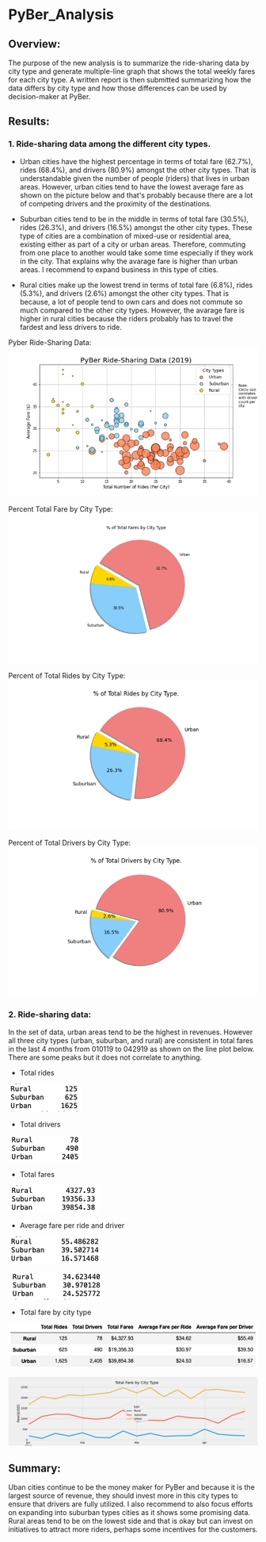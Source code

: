 # PyBer_Analysis


## Overview:

The purpose of the new analysis is to summarize the ride-sharing data by city type and generate multiple-line graph that shows the total weekly fares for each city type. A written report is then submitted summarizing how the data differs by city type and how those differences can be used by decision-maker at PyBer.


## Results:

### 1. Ride-sharing data among the different city types.

- Urban cities have the highest percentage in terms of total fare (62.7%), rides (68.4%), and drivers (80.9%) amongst the other city types. That is understandable given the number of people (riders) that lives in urban areas. However, urban cities tend to have the lowest average fare as shown on the picture below and that's probably because there are a lot of competing drivers and the proximity of the destinations.

- Suburban cities tend to be in the middle in terms of  total fare (30.5%), rides (26.3%), and drivers (16.5%) amongst the other city types. These type of cities are a combination of mixed-use or residential area, existing either as part of a city or urban areas. Therefore, commuting from one place to another would take some time especially if they work in the city. That explains why the avarage fare is higher than urban areas. I recommend to expand business in this type of cities.

- Rural cities make up the lowest trend in terms of  total fare (6.8%), rides (5.3%), and drivers (2.6%) amongst the other city types. That is because, a lot of people tend to own cars and does not commute so much compared to the other city types. However, the avarage fare is higher in rural cities because the riders probably has to travel the fardest and less drivers to ride. 

Pyber Ride-Sharing Data:
![](./analysis/Fig1.png)

Percent Total Fare by City Type:
![](./analysis/Fig5.png)

Percent of Total Rides by City Type:
![](./analysis/Fig6.png)

Percent of Total Drivers by City Type:
![](./analysis/Fig7.png)


### 2. Ride-sharing data:

In the set of data, urban areas tend to be the highest in revenues. However all three city types (urban, suburban, and rural) are consistent in total fares in the last 4 months from 010119 to 042919 as shown on the line plot below. There are some peaks but it does not correlate to anything. 

- Total rides

![](./Pictures/Total_Rides.png)

- Total drivers

![](./Pictures/Total_Drivers.png)

- Total fares

![](./Pictures/Total_Fares.png)

- Average fare per ride and driver

![](./Pictures/Average_Fare_Driver.png)

![](./Pictures/Average_Fare_Ride.png)

- Total fare by city type

![](./Pictures/Total_Fare_City_Types.png)


![](./analysis/PyBer_fare_summary.png)


## Summary:

Uban cities continue to be the money maker for PyBer and because it is the largest source of revenue, they should invest more in this city types to ensure that drivers are fully utilized. I also recommend to also focus efforts on expanding into suburban types cities as it shows some promising data. Rural areas tend to be on the lowest side and that is okay but can invest on initiatives to attract more riders, perhaps some incentives for the customers.